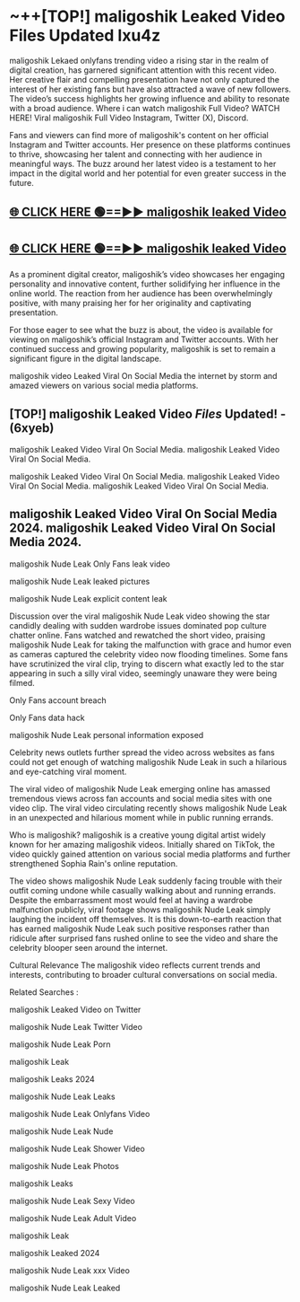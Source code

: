 # ~++[TOP!] maligoshik Leaked Video Files Updated lxu4z

 maligoshik Lekaed onlyfans trending video a rising star in the realm of digital creation, has garnered significant attention with this recent video. Her creative flair and compelling presentation have not only captured the interest of her existing fans but have also attracted a wave of new followers. The video’s success highlights her growing influence and ability to resonate with a broad audience.
Where i can watch  maligoshik Full Video? WATCH HERE! Viral  maligoshik Full Video Instagram, Twitter (X), Discord.


Fans and viewers can find more of  maligoshik's content on her official Instagram and Twitter accounts. Her presence on these platforms continues to thrive, showcasing her talent and connecting with her audience in meaningful ways. The buzz around her latest video is a testament to her impact in the digital world and her potential for even greater success in the future.


## [🌐 CLICK HERE 🟢==►►  maligoshik leaked Video ](https://onlyclips.site?title=maligoshik&ref=git)

## [🌐 CLICK HERE 🟢==►►  maligoshik leaked Video ](https://onlyclips.site?title=maligoshik&ref=git)


As a prominent digital creator,  maligoshik’s video showcases her engaging personality and innovative content, further solidifying her influence in the online world. The reaction from her audience has been overwhelmingly positive, with many praising her for her originality and captivating presentation.

For those eager to see what the buzz is about, the video is available for viewing on  maligoshik’s official Instagram and Twitter accounts. With her continued success and growing popularity,  maligoshik is set to remain a significant figure in the digital landscape.


  maligoshik video Leaked Viral On Social Media the internet by storm and amazed viewers on various social media platforms.


## [TOP!]  maligoshik Leaked Video *Files* Updated! - (6xyeb) 

 maligoshik Leaked Video Viral On Social Media. maligoshik Leaked Video Viral On Social Media.

 maligoshik Leaked Video Viral On Social Media. maligoshik Leaked Video Viral On Social Media. maligoshik Leaked Video Viral On Social Media.


##  maligoshik Leaked Video Viral On Social Media 2024. maligoshik Leaked Video Viral On Social Media 2024.
 maligoshik Nude Leak Only Fans leak video

 maligoshik Nude Leak leaked pictures

 maligoshik Nude Leak explicit content leak

Discussion over the viral  maligoshik Nude Leak video showing the star candidly dealing with sudden wardrobe issues dominated pop culture chatter online. Fans watched and rewatched the short video, praising  maligoshik Nude Leak for taking the malfunction with grace and humor even as cameras captured the celebrity video now flooding timelines. Some fans have scrutinized the viral clip, trying to discern what exactly led to the star appearing in such a silly viral video, seemingly unaware they were being filmed.


Only Fans account breach

Only Fans data hack

 maligoshik Nude Leak personal information exposed

Celebrity news outlets further spread the video across websites as fans could not get enough of watching  maligoshik Nude Leak in such a hilarious and eye-catching viral moment.


The viral video of  maligoshik Nude Leak emerging online has amassed tremendous views across fan accounts and social media sites with one video clip. The viral video circulating recently shows  maligoshik Nude Leak in an unexpected and hilarious moment while in public running errands.


Who is  maligoshik?  maligoshik is a creative young digital artist widely known for her amazing  maligoshik videos. Initially shared on TikTok, the video quickly gained attention on various social media platforms and further strengthened Sophia Rain's online reputation.

The video shows  maligoshik Nude Leak suddenly facing trouble with their outfit coming undone while casually walking about and running errands. Despite the embarrassment most would feel at having a wardrobe malfunction publicly, viral footage shows  maligoshik Nude Leak simply laughing the incident off themselves. It is this down-to-earth reaction that has earned  maligoshik Nude Leak such positive responses rather than ridicule after surprised fans rushed online to see the video and share the celebrity blooper seen around the internet.

Cultural Relevance The  maligoshik video reflects current trends and interests, contributing to broader cultural conversations on social media.

Related Searches :

 maligoshik Leaked Video on Twitter

 maligoshik Nude Leak Twitter Video

 maligoshik Nude Leak Porn

 maligoshik Leak 

 maligoshik Leaks 2024

 maligoshik Nude Leak Leaks

 maligoshik Nude Leak Onlyfans Video

 maligoshik Nude Leak Nude

 maligoshik Nude Leak Shower Video

 maligoshik Nude Leak Photos

 maligoshik Leaks

 maligoshik Nude Leak Sexy Video

 maligoshik Nude Leak Adult Video

 maligoshik Leak

 maligoshik Leaked 2024

 maligoshik Nude Leak xxx Video

 maligoshik Nude Leak Leaked